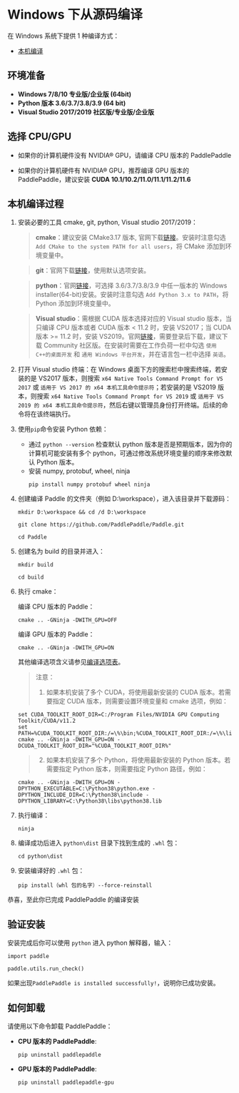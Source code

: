 # **Windows 下从源码编译**

在 Windows 系统下提供 1 种编译方式：

* [本机编译](#compile_from_host)

## 环境准备

* **Windows 7/8/10 专业版/企业版 (64bit)**
* **Python 版本 3.6/3.7/3.8/3.9 (64 bit)**
* **Visual Studio 2017/2019 社区版/专业版/企业版**

## 选择 CPU/GPU

* 如果你的计算机硬件没有 NVIDIA® GPU，请编译 CPU 版本的 PaddlePaddle

* 如果你的计算机硬件有 NVIDIA® GPU，推荐编译 GPU 版本的 PaddlePaddle，建议安装 **CUDA 10.1/10.2/11.0/11.1/11.2/11.6**

## 本机编译过程

1. 安装必要的工具 cmake, git, python, Visual studio 2017/2019：

    > **cmake**：建议安装 CMake3.17 版本, 官网下载[链接](https://cmake.org/files/v3.17/cmake-3.17.0-win64-x64.msi)。安装时注意勾选 `Add CMake to the system PATH for all users`，将 CMake 添加到环境变量中。

    > **git**：官网下载[链接](https://github.com/git-for-windows/git/releases/download/v2.35.1.windows.2/Git-2.35.1.2-64-bit.exe)，使用默认选项安装。

    > **python**：官网[链接](https://www.python.org/downloads/windows/)，可选择 3.6/3.7/3.8/3.9 中任一版本的 Windows installer(64-bit)安装。安装时注意勾选 `Add Python 3.x to PATH`，将 Python 添加到环境变量中。

    > **Visual studio**：需根据 CUDA 版本选择对应的 Visual studio 版本，当只编译 CPU 版本或者 CUDA 版本 < 11.2 时，安装 VS2017；当 CUDA 版本 >= 11.2 时，安装 VS2019。官网[链接](https://visualstudio.microsoft.com/zh-hans/vs/older-downloads/)，需要登录后下载，建议下载 Community 社区版。在安装时需要在工作负荷一栏中勾选 `使用 C++的桌面开发` 和 `通用 Windows 平台开发`，并在语言包一栏中选择 `英语`。

2. 打开 Visual studio 终端：在 Windows 桌面下方的搜索栏中搜索终端，若安装的是 VS2017 版本，则搜索 `x64 Native Tools Command Prompt for VS 2017` 或 `适用于 VS 2017 的 x64 本机工具命令提示符`；若安装的是 VS2019 版本，则搜索 `x64 Native Tools Command Prompt for VS 2019` 或 `适用于 VS 2019 的 x64 本机工具命令提示符`，然后右键以管理员身份打开终端。后续的命令将在该终端执行。

3. 使用`pip`命令安装 Python 依赖：
    * 通过 `python --version` 检查默认 python 版本是否是预期版本，因为你的计算机可能安装有多个 python，可通过修改系统环境变量的顺序来修改默认 Python 版本。
    * 安装 numpy, protobuf, wheel, ninja
        ```
        pip install numpy protobuf wheel ninja
        ```

4. 创建编译 Paddle 的文件夹（例如 D:\workspace），进入该目录并下载源码：

    ```
    mkdir D:\workspace && cd /d D:\workspace

    git clone https://github.com/PaddlePaddle/Paddle.git

    cd Paddle
    ```

5. 创建名为 build 的目录并进入：

    ```
    mkdir build

    cd build
    ```

6. 执行 cmake：

    编译 CPU 版本的 Paddle：

    ```
    cmake .. -GNinja -DWITH_GPU=OFF
    ```

    编译 GPU 版本的 Paddle：

    ```
    cmake .. -GNinja -DWITH_GPU=ON
    ```

    其他编译选项含义请参见[编译选项表](https://www.paddlepaddle.org.cn/documentation/docs/zh/develop/install/Tables.html#Compile)。

    > 注意：
    > 1. 如果本机安装了多个 CUDA，将使用最新安装的 CUDA 版本。若需要指定 CUDA 版本，则需要设置环境变量和 cmake 选项，例如：
    ```
    set CUDA_TOOLKIT_ROOT_DIR=C:/Program Files/NVIDIA GPU Computing Toolkit/CUDA/v11.2
    set PATH=%CUDA_TOOLKIT_ROOT_DIR:/=\%\bin;%CUDA_TOOLKIT_ROOT_DIR:/=\%\libnvvp;%PATH%
    cmake .. -GNinja -DWITH_GPU=ON -DCUDA_TOOLKIT_ROOT_DIR="%CUDA_TOOLKIT_ROOT_DIR%"
    ```
    > 2. 如果本机安装了多个 Python，将使用最新安装的 Python 版本。若需要指定 Python 版本，则需要指定 Python 路径，例如：
    ```
    cmake .. -GNinja -DWITH_GPU=ON -DPYTHON_EXECUTABLE=C:\Python38\python.exe -DPYTHON_INCLUDE_DIR=C:\Python38\include -DPYTHON_LIBRARY=C:\Python38\libs\python38.lib
    ```

7. 执行编译：

    ```
    ninja
    ```

8. 编译成功后进入 `python\dist` 目录下找到生成的 `.whl` 包：

    ```
    cd python\dist
    ```

9. 安装编译好的 `.whl` 包：

    ```
    pip install（whl 包的名字）--force-reinstall
    ```

恭喜，至此你已完成 PaddlePaddle 的编译安装


## **验证安装**

安装完成后你可以使用 `python` 进入 python 解释器，输入：

```
import paddle
```

```
paddle.utils.run_check()
```

如果出现`PaddlePaddle is installed successfully!`，说明你已成功安装。

## **如何卸载**
请使用以下命令卸载 PaddlePaddle：

* **CPU 版本的 PaddlePaddle**:
    ```
    pip uninstall paddlepaddle
    ```

* **GPU 版本的 PaddlePaddle**:
    ```
    pip uninstall paddlepaddle-gpu
    ```
